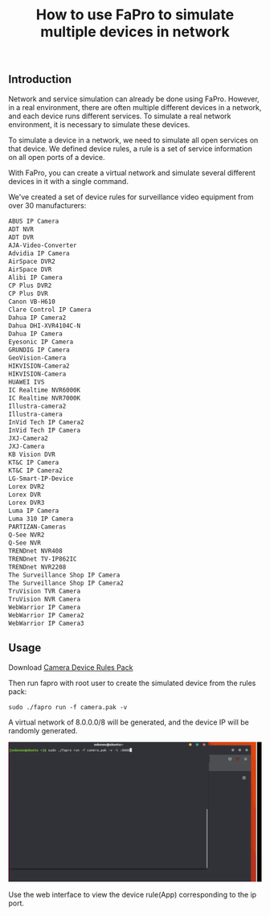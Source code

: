 <h1 align="center">
How to use FaPro to simulate multiple devices in network
</h1>
<br/>

## Introduction

  Network and service simulation can already be done using FaPro. However, in a real environment, there are often multiple different devices in a network, and each device runs different services. To simulate a real network environment, it is necessary to simulate these devices.

  To simulate a device in a network, we need to simulate all open services on that device. We defined device rules, a rule is a set of service information on all open ports of a device.

  With FaPro, you can create a virtual network and simulate several different devices in it with a single command.

  We've created a set of device rules for surveillance video equipment from over 30 manufacturers:
```
ABUS IP Camera
ADT NVR
ADT DVR
AJA-Video-Converter
Advidia IP Camera
AirSpace DVR2
AirSpace DVR
Alibi IP Camera
CP Plus DVR2
CP Plus DVR
Canon VB-H610
Clare Control IP Camera
Dahua IP Camera2
Dahua DHI-XVR4104C-N
Dahua IP Camera
Eyesonic IP Camera
GRUNDIG IP Camera
GeoVision-Camera
HIKVISION-Camera2
HIKVISION-Camera
HUAWEI IVS
IC Realtime NVR6000K
IC Realtime NVR7000K
Illustra-camera2
Illustra-camera
InVid Tech IP Camera2
InVid Tech IP Camera
JXJ-Camera2
JXJ-Camera
KB Vision DVR
KT&C IP Camera
KT&C IP Camera2
LG-Smart-IP-Device
Lorex DVR2
Lorex DVR
Lorex DVR3
Luma IP Camera
Luma 310 IP Camera
PARTIZAN-Cameras
Q-See NVR2
Q-See NVR
TRENDnet NVR408
TRENDnet TV-IP862IC
TRENDnet NVR2208
The Surveillance Shop IP Camera
The Surveillance Shop IP Camera2
TruVision TVR Camera
TruVision NVR Camera
WebWarrior IP Camera
WebWarrior IP Camera2
WebWarrior IP Camera3
```

## Usage
Download [Camera Device Rules Pack](https://github.com/fofapro/fapro/raw/master/rules/camera.pak)

Then run fapro with root user to create the simulated device from the rules pack:
```shell
sudo ./fapro run -f camera.pak -v
```
A virtual network of 8.0.0.0/8 will be generated, and the device IP will be randomly generated.

![camera rules demo](../docs/camera.gif)

Use the web interface to view the device rule(App) corresponding to the ip port.
